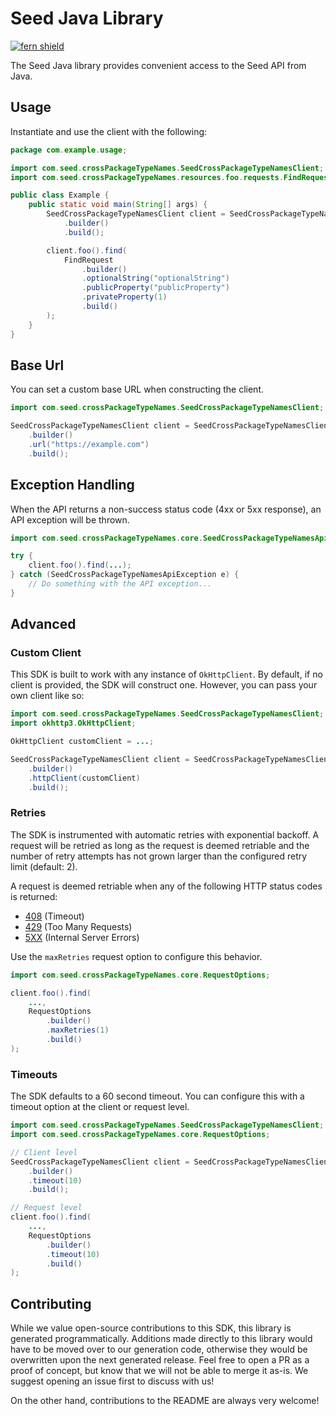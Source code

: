 # Seed Java Library

[![fern shield](https://img.shields.io/badge/%F0%9F%8C%BF-Built%20with%20Fern-brightgreen)](https://buildwithfern.com?utm_source=github&utm_medium=github&utm_campaign=readme&utm_source=Seed%2FJava)

The Seed Java library provides convenient access to the Seed API from Java.

## Usage

Instantiate and use the client with the following:

```java
package com.example.usage;

import com.seed.crossPackageTypeNames.SeedCrossPackageTypeNamesClient;
import com.seed.crossPackageTypeNames.resources.foo.requests.FindRequest;

public class Example {
    public static void main(String[] args) {
        SeedCrossPackageTypeNamesClient client = SeedCrossPackageTypeNamesClient
            .builder()
            .build();

        client.foo().find(
            FindRequest
                .builder()
                .optionalString("optionalString")
                .publicProperty("publicProperty")
                .privateProperty(1)
                .build()
        );
    }
}
```

## Base Url

You can set a custom base URL when constructing the client.

```java
import com.seed.crossPackageTypeNames.SeedCrossPackageTypeNamesClient;

SeedCrossPackageTypeNamesClient client = SeedCrossPackageTypeNamesClient
    .builder()
    .url("https://example.com")
    .build();
```

## Exception Handling

When the API returns a non-success status code (4xx or 5xx response), an API exception will be thrown.

```java
import com.seed.crossPackageTypeNames.core.SeedCrossPackageTypeNamesApiException;

try {
    client.foo().find(...);
} catch (SeedCrossPackageTypeNamesApiException e) {
    // Do something with the API exception...
}
```

## Advanced

### Custom Client

This SDK is built to work with any instance of `OkHttpClient`. By default, if no client is provided, the SDK will construct one. 
However, you can pass your own client like so:

```java
import com.seed.crossPackageTypeNames.SeedCrossPackageTypeNamesClient;
import okhttp3.OkHttpClient;

OkHttpClient customClient = ...;

SeedCrossPackageTypeNamesClient client = SeedCrossPackageTypeNamesClient
    .builder()
    .httpClient(customClient)
    .build();
```

### Retries

The SDK is instrumented with automatic retries with exponential backoff. A request will be retried as long
as the request is deemed retriable and the number of retry attempts has not grown larger than the configured
retry limit (default: 2).

A request is deemed retriable when any of the following HTTP status codes is returned:

- [408](https://developer.mozilla.org/en-US/docs/Web/HTTP/Status/408) (Timeout)
- [429](https://developer.mozilla.org/en-US/docs/Web/HTTP/Status/429) (Too Many Requests)
- [5XX](https://developer.mozilla.org/en-US/docs/Web/HTTP/Status/500) (Internal Server Errors)

Use the `maxRetries` request option to configure this behavior.

```java
import com.seed.crossPackageTypeNames.core.RequestOptions;

client.foo().find(
    ...,
    RequestOptions
        .builder()
        .maxRetries(1)
        .build()
);
```

### Timeouts

The SDK defaults to a 60 second timeout. You can configure this with a timeout option at the client or request level.

```java
import com.seed.crossPackageTypeNames.SeedCrossPackageTypeNamesClient;
import com.seed.crossPackageTypeNames.core.RequestOptions;

// Client level
SeedCrossPackageTypeNamesClient client = SeedCrossPackageTypeNamesClient
    .builder()
    .timeout(10)
    .build();

// Request level
client.foo().find(
    ...,
    RequestOptions
        .builder()
        .timeout(10)
        .build()
);
```

## Contributing

While we value open-source contributions to this SDK, this library is generated programmatically.
Additions made directly to this library would have to be moved over to our generation code,
otherwise they would be overwritten upon the next generated release. Feel free to open a PR as
a proof of concept, but know that we will not be able to merge it as-is. We suggest opening
an issue first to discuss with us!

On the other hand, contributions to the README are always very welcome!